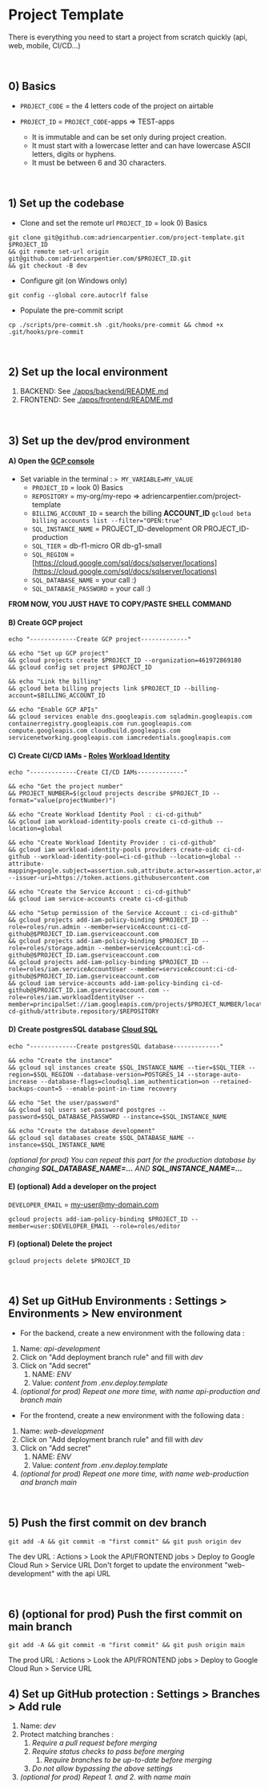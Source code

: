 # Project Template

There is everything you need to start a project from scratch quickly (api, web, mobile, CI/CD...)


$~$
## 0) Basics
- `PROJECT_CODE` = the 4 letters code of the project on airtable

- `PROJECT_ID` = `PROJECT_CODE`-apps => TEST-apps
  - It is immutable and can be set only during project creation.
  - It must start with a lowercase letter and can have lowercase ASCII letters, digits or hyphens.
  - It must be between 6 and 30 characters.

$~$
## 1) Set up the codebase
- Clone and set the remote url
`PROJECT_ID` = look 0) Basics
```shell
git clone git@github.com:adriencarpentier.com/project-template.git $PROJECT_ID
&& git remote set-url origin git@github.com:adriencarpentier.com/$PROJECT_ID.git
&& git checkout -B dev
```

- Configure git (on Windows only)
```shell
git config --global core.autocrlf false
```

- Populate the pre-commit script
```shell
cp ./scripts/pre-commit.sh .git/hooks/pre-commit && chmod +x .git/hooks/pre-commit
```


$~$
## 2) Set up the local environment
1) BACKEND: See [./apps/backend/README.md](./apps/backend/README.md)
2) FRONTEND: See [./apps/frontend/README.md](./apps/frontend/README.md)


$~$
## 3) Set up the dev/prod environment
#### A) Open the [GCP console](https://shell.cloud.google.com/?hl=en_US&fromcloudshell=true&show=terminal)
- Set variable in the terminal : `> MY_VARIABLE=MY_VALUE`
  - `PROJECT_ID` = look 0) Basics
  - `REPOSITORY` = my-org/my-repo => adriencarpentier.com/project-template
  - `BILLING_ACCOUNT_ID` = search the billing **ACCOUNT_ID** ```gcloud beta billing accounts list --filter="OPEN:true"```
  - `SQL_INSTANCE_NAME` = PROJECT_ID-development OR PROJECT_ID-production
  - `SQL_TIER` = db-f1-micro OR db-g1-small
  - `SQL_REGION` = [https://cloud.google.com/sql/docs/sqlserver/locations](https://cloud.google.com/sql/docs/sqlserver/locations)
  - `SQL_DATABASE_NAME` = your call :)
  - `SQL_DATABASE_PASSWORD` = your call :)

**FROM NOW, YOU JUST HAVE TO COPY/PASTE SHELL COMMAND**

#### B) Create GCP project
```shell
echo "-------------Create GCP project-------------"

&& echo "Set up GCP project"
&& gcloud projects create $PROJECT_ID --organization=461972869180 
&& gcloud config set project $PROJECT_ID

&& echo "Link the billing"
&& gcloud beta billing projects link $PROJECT_ID --billing-account=$BILLING_ACCOUNT_ID

&& echo "Enable GCP APIs"
&& gcloud services enable dns.googleapis.com sqladmin.googleapis.com containerregistry.googleapis.com run.googleapis.com compute.googleapis.com cloudbuild.googleapis.com servicenetworking.googleapis.com iamcredentials.googleapis.com
```

#### C) Create CI/CD IAMs - [Roles](https://cloud.google.com/iam/docs/understanding-roles) [Workload Identity](https://cloud.google.com/blog/products/identity-security/enabling-keyless-authentication-from-github-actions)
```shell
echo "-------------Create CI/CD IAMs-------------"

&& echo "Get the project number"
&& PROJECT_NUMBER=$(gcloud projects describe $PROJECT_ID --format="value(projectNumber)")

&& echo "Create Workload Identity Pool : ci-cd-github"
&& gcloud iam workload-identity-pools create ci-cd-github --location=global

&& echo "Create Workload Identity Provider : ci-cd-github"
&& gcloud iam workload-identity-pools providers create-oidc ci-cd-github --workload-identity-pool=ci-cd-github --location=global --attribute-mapping=google.subject=assertion.sub,attribute.actor=assertion.actor,attribute.repository=assertion.repository --issuer-uri=https://token.actions.githubusercontent.com

&& echo "Create the Service Account : ci-cd-github"
&& gcloud iam service-accounts create ci-cd-github

&& echo "Setup permission of the Service Account : ci-cd-github"
&& gcloud projects add-iam-policy-binding $PROJECT_ID --role=roles/run.admin --member=serviceAccount:ci-cd-github@$PROJECT_ID.iam.gserviceaccount.com
&& gcloud projects add-iam-policy-binding $PROJECT_ID --role=roles/storage.admin --member=serviceAccount:ci-cd-github@$PROJECT_ID.iam.gserviceaccount.com
&& gcloud projects add-iam-policy-binding $PROJECT_ID --role=roles/iam.serviceAccountUser --member=serviceAccount:ci-cd-github@$PROJECT_ID.iam.gserviceaccount.com
&& gcloud iam service-accounts add-iam-policy-binding ci-cd-github@$PROJECT_ID.iam.gserviceaccount.com --role=roles/iam.workloadIdentityUser --member=principalSet://iam.googleapis.com/projects/$PROJECT_NUMBER/locations/global/workloadIdentityPools/ci-cd-github/attribute.repository/$REPOSITORY
```

#### D) Create postgresSQL database [Cloud SQL](https://cloud.google.com/sql/docs/postgres/create-instance)
```shell
echo "-------------Create postgresSQL database-------------"

&& echo "Create the instance"
&& gcloud sql instances create $SQL_INSTANCE_NAME --tier=$SQL_TIER --region=$SQL_REGION --database-version=POSTGRES_14 --storage-auto-increase --database-flags=cloudsql.iam_authentication=on --retained-backups-count=5 --enable-point-in-time recovery

&& echo "Set the user/password"
&& gcloud sql users set-password postgres --password=$SQL_DATABASE_PASSWORD --instance=$SQL_INSTANCE_NAME

&& echo "Create the database development"
&& gcloud sql databases create $SQL_DATABASE_NAME --instance=$SQL_INSTANCE_NAME
```
_(optional for prod) You can repeat this part for the production database by changing **SQL_DATABASE_NAME=...** AND **SQL_INSTANCE_NAME=...**_

#### E) (optional) Add a developer on the project
`DEVELOPER_EMAIL` = my-user@my-domain.com
```shell
gcloud projects add-iam-policy-binding $PROJECT_ID --member=user:$DEVELOPER_EMAIL --role=roles/editor
```

#### F) (optional) Delete the project
```shell
gcloud projects delete $PROJECT_ID
```


$~$
## 4) Set up GitHub Environments : Settings > Environments > New environment
- For the backend, create a new environment with the following data :
1. Name: _api-development_
2. Click on "Add deployment branch rule" and fill with _dev_
3. Click on "Add secret"
   1. NAME: _ENV_
   2. Value: _content from .env.deploy.template_
4. _(optional for prod) Repeat one more time, with name _api-production_ and branch _main__

- For the frontend, create a new environment with the following data :
1. Name: _web-development_
2. Click on "Add deployment branch rule" and fill with _dev_
3. Click on "Add secret"
    1. NAME: _ENV_
    2. Value: _content from .env.deploy.template_
4. _(optional for prod) Repeat one more time, with name _web-production_ and branch _main__


$~$
## 5) Push the first commit on dev branch
```shell
git add -A && git commit -m "first commit" && git push origin dev
```
The dev URL : Actions > Look the API/FRONTEND jobs > Deploy to Google Cloud Run > Service URL
Don't forget to update the environment "web-development" with the api URL


$~$
## 6) (optional for prod) Push the first commit on main branch
```shell
git add -A && git commit -m "first commit" && git push origin main
```
The prod URL : Actions > Look the API/FRONTEND jobs > Deploy to Google Cloud Run > Service URL

## 4) Set up GitHub protection : Settings > Branches > Add rule
1. Name: _dev_
2. Protect matching branches :
    1. _Require a pull request before merging_
    2. _Require status checks to pass before merging_
        1. _Require branches to be up-to-date before merging_
    3. _Do not allow bypassing the above settings_
3. _(optional for prod) Repeat 1. and 2. with name _main__